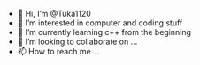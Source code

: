 - 👋 Hi, I’m @Tuka1120
- 👀 I’m interested in computer and coding stuff
- 🌱 I’m currently learning c++ from the beginning 
- 💞️ I’m looking to collaborate on ...
- 📫 How to reach me ...

<!---
Tuka1120/Tuka1120 is a ✨ special ✨ repository because its `README.md` (this file) appears on your GitHub profile.
You can click the Preview link to take a look at your changes.
--->
